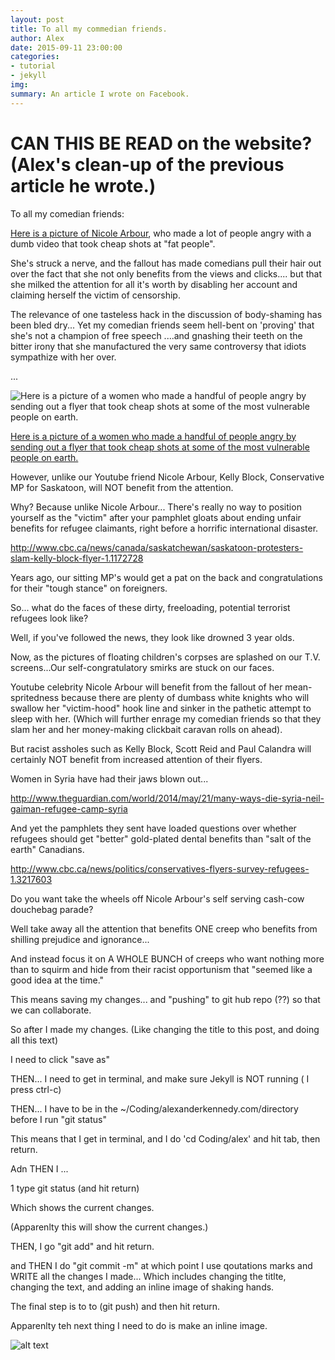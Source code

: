 ```yaml
---
layout: post
title: To all my commedian friends. 
author: Alex
date: 2015-09-11 23:00:00
categories:
- tutorial
- jekyll
img:
summary: An article I wrote on Facebook. 
---
```


# CAN THIS BE READ on the website? (Alex's clean-up of the previous article he wrote.)




To all my comedian friends:

[Here is a picture of Nicole Arbour](http://www.fimho.com/wp-content/uploads/2010/09/Nicole-Arbour.jpg), who made a lot of people angry with a dumb video that took cheap shots at "fat people".

She's struck a nerve, and the fallout has made comedians pull their hair out over the fact that she not only benefits from the views and clicks.... but that she milked the attention for all it's worth by disabling her account and claiming herself the victim of censorship.

The relevance of one tasteless hack in the discussion of body-shaming has been bled dry... Yet my comedian friends seem hell-bent on 'proving' that she's not a champion of free speech ....and gnashing their teeth on the bitter irony that she manufactured the very same controversy that idiots sympathize with her over.

...

![Here is a picture of a women who made a handful of people angry by sending out a flyer that took cheap shots at some of the most vulnerable people on earth.](http://www.catholic.org/files/images/ins_news/2011011446.jpg)

[Here is a picture of a women who made a handful of people angry by sending out a flyer that took cheap shots at some of the most vulnerable people on earth.](http://www.catholic.org/files/images/ins_news/2011011446.jpg)


However, unlike our Youtube friend Nicole Arbour, Kelly Block, Conservative MP for Saskatoon, will NOT benefit from the attention. 

Why? Because unlike Nicole Arbour... There's really no way to position yourself as the "victim" after your pamphlet gloats about ending unfair benefits for refugee claimants, right before a horrific international disaster.

http://www.cbc.ca/news/canada/saskatchewan/saskatoon-protesters-slam-kelly-block-flyer-1.1172728

Years ago, our sitting MP's would get a pat on the back and congratulations for their "tough stance" on foreigners. 

So... what do the faces of these dirty, freeloading, potential terrorist refugees look like?

Well, if you've followed the news, they look like drowned 3 year olds.

Now, as the pictures of floating children's corpses are splashed on our T.V. screens...Our self-congratulatory smirks are stuck on our faces. 

Youtube celebrity Nicole Arbour will benefit from the fallout of her mean-spritedness because there are plenty of dumbass white knights who will swallow her "victim-hood" hook line and sinker in the pathetic attempt to sleep with her.
(Which will further enrage my comedian friends so that they slam her and her money-making clickbait caravan rolls on ahead).

But racist assholes such as Kelly Block, Scott Reid and Paul Calandra will certainly NOT benefit from increased attention of their flyers. 

Women in Syria have had their jaws blown out...

http://www.theguardian.com/world/2014/may/21/many-ways-die-syria-neil-gaiman-refugee-camp-syria

 And yet the pamphlets they sent have loaded questions over whether  refugees should get "better" gold-plated dental benefits than "salt of the earth" Canadians.

http://www.cbc.ca/news/politics/conservatives-flyers-survey-refugees-1.3217603

Do you want take the wheels off Nicole Arbour's self serving cash-cow douchebag parade?

Well take away all the attention that benefits ONE creep who benefits from shilling prejudice and ignorance...

And instead focus it on A WHOLE BUNCH of creeps who want nothing more than to squirm and hide from their racist opportunism  that "seemed like a good idea at the time."








This means saving my changes... and "pushing" to git hub repo (??) so that we can collaborate.


So after I made my changes. (Like changing the title to this post, and doing all this text) 

I need to click "save as"

THEN... I need to get in terminal, and make sure Jekyll is NOT running ( I press ctrl-c)

THEN...  I have to be in the ~/Coding/alexanderkennedy.com/directory before I run "git status"

This means that I get in terminal, and I do 'cd Coding/alex' and hit tab, then return.

Adn THEN I ...

1 type git status (and hit return)

Which shows the current changes.

(Apparenlty this will show the current changes.)

THEN, I go "git add" and hit return.

and THEN I do "git commit -m"  at which point I use qoutations marks and WRITE all the changes I made... Which includes changing the titlte, changing the text, and adding an inline image of shaking hands.

The final step is to to (git push) and then hit return.


Apparenlty teh next thing I need to do is make an inline image. 

![alt text](http://www.trier-info.de/tl_files/images/freizeit/inlineskating/inlineskating_03.jpg)



